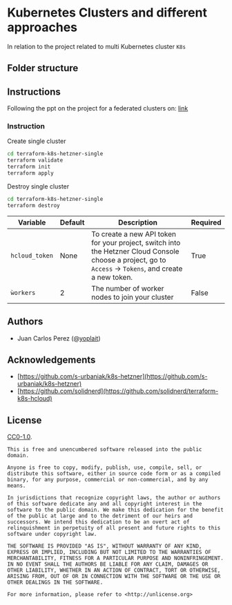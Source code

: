 # Kubernetes Clusters and different approaches

In relation to the project related to multi Kubernetes cluster  `K8s` 


## Folder structure


## Instructions

Following the ppt on the project for a federated clusters on: 
[link](https://docs.google.com/presentation/d/1nQXW3vigquwjDZ14bIQ5u9DlTGaZoFZ9NhEyeb4ntK8/edit?usp=sharing)


### Instruction


Create single cluster

```bash
cd terraform-k8s-hetzner-single
terraform validate
terraform init
terraform apply
```


Destroy single cluster

```bash
cd terraform-k8s-hetzner-single
terraform destroy
```



Variable  |  Default | Description |  Required
--|---|---|--
`hcloud_token` | None | To create a new API token for your project, switch into the Hetzner Cloud Console choose a project, go to `Access` → `Tokens`, and create a new token.  |  True
`ẁorkers`  | 2| The number of worker nodes to join your cluster  | False



## Authors

-   Juan Carlos Perez (@[yoplait](https://github.com/yoplait))


## Acknowledgements

* [https://github.com/s-urbaniak/k8s-hetzner](https://github.com/s-urbaniak/k8s-hetzner)
* [https://github.com/solidnerd](https://github.com/solidnerd/terraform-k8s-hcloud)

## License

[CC0-1.0](./LICENSE).	

```
This is free and unencumbered software released into the public domain.

Anyone is free to copy, modify, publish, use, compile, sell, or
distribute this software, either in source code form or as a compiled
binary, for any purpose, commercial or non-commercial, and by any
means.

In jurisdictions that recognize copyright laws, the author or authors
of this software dedicate any and all copyright interest in the
software to the public domain. We make this dedication for the benefit
of the public at large and to the detriment of our heirs and
successors. We intend this dedication to be an overt act of
relinquishment in perpetuity of all present and future rights to this
software under copyright law.

THE SOFTWARE IS PROVIDED "AS IS", WITHOUT WARRANTY OF ANY KIND,
EXPRESS OR IMPLIED, INCLUDING BUT NOT LIMITED TO THE WARRANTIES OF
MERCHANTABILITY, FITNESS FOR A PARTICULAR PURPOSE AND NONINFRINGEMENT.
IN NO EVENT SHALL THE AUTHORS BE LIABLE FOR ANY CLAIM, DAMAGES OR
OTHER LIABILITY, WHETHER IN AN ACTION OF CONTRACT, TORT OR OTHERWISE,
ARISING FROM, OUT OF OR IN CONNECTION WITH THE SOFTWARE OR THE USE OR
OTHER DEALINGS IN THE SOFTWARE.

For more information, please refer to <http://unlicense.org>
```
